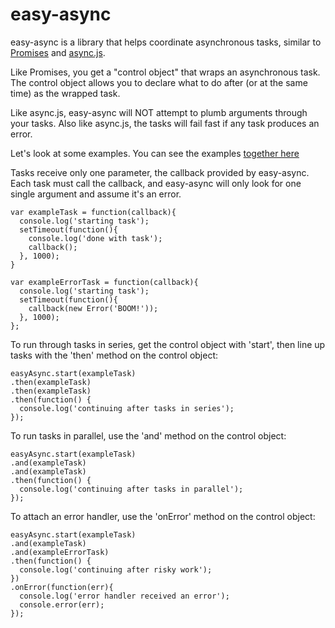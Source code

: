 # easy-async

easy-async is a library that helps coordinate asynchronous tasks, similar to [Promises](https://www.promisejs.org/) and [async.js](https://github.com/caolan/async).

Like Promises, you get a "control object" that wraps an asynchronous task. The control object allows you to declare what to do after (or at the same time) as the wrapped task.

Like async.js, easy-async will NOT attempt to plumb arguments through your tasks.  Also like async.js, the tasks will fail fast if any task produces an error.

Let's look at some examples.  You can see the examples [together here](example.js)

Tasks receive only one parameter, the callback provided by easy-async.  Each task must call the callback, and easy-async will only look for one single argument and assume it's an error.

    var exampleTask = function(callback){
      console.log('starting task');
      setTimeout(function(){
        console.log('done with task');
        callback();
      }, 1000);
    }

    var exampleErrorTask = function(callback){
      console.log('starting task');
      setTimeout(function(){
        callback(new Error('BOOM!'));
      }, 1000);
    };

To run through tasks in series, get the control object with 'start', then line up tasks with the 'then' method on the control object:

    easyAsync.start(exampleTask)
    .then(exampleTask)
    .then(exampleTask)
    .then(function() {
      console.log('continuing after tasks in series');
    });

To run tasks in parallel, use the 'and' method on the control object:

    easyAsync.start(exampleTask)
    .and(exampleTask)
    .and(exampleTask)
    .then(function() {
      console.log('continuing after tasks in parallel');
    });

To attach an error handler, use the 'onError' method on the control object:


    easyAsync.start(exampleTask)
    .and(exampleTask)
    .and(exampleErrorTask)
    .then(function() {
      console.log('continuing after risky work');
    })
    .onError(function(err){
      console.log('error handler received an error');
      console.error(err);
    });
